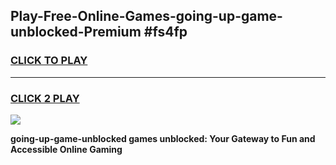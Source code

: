 
## Play-Free-Online-Games-going-up-game-unblocked-Premium #fs4fp
<h3>
<a href="https://premium.freeplayer.one?title=going-up-game-unblocked&ref=8M">CLICK TO PLAY</a></h3>
<hr>

<h3>
<a href="https://premium.freeplayer.one?title=going-up-game-unblocked&ref=8M">CLICK 2 PLAY</a>
  
</h3>

<a href="https://premium.freeplayer.one?title=going-up-game-unblocked&ref=8M"><img src="https://clearcache.store/games.png"></a>


**going-up-game-unblocked games unblocked: Your Gateway to Fun and Accessible Online Gaming**
